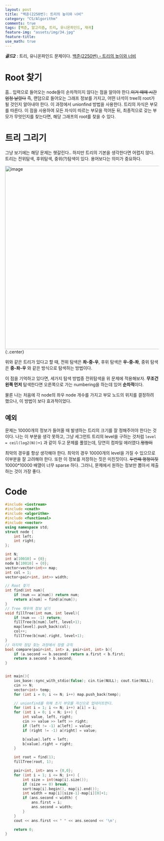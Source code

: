 ```yaml
---
layout: post
title: "백준(2250번): 트리의 높이와 너비"
category: "CS/Algorithm"
comments: true
tags: [백준, 알고리즘, 트리, 유니온파인드, 재귀]
feature-img: "assets/img/34.jpg"
feature-title:
use_math: true
---
```


**_골드2_** : 트리, 유니온파인드 문제이다.
[백준(2250번) - 트리의 높이와 너비](https://www.acmicpc.net/problem/2250)

# Root 찾기

흠.. 입력으로 들어오는 node들이 순차적이지 않다는 점을 알아야 한다.~~이거 때매 시간 엄청 날렸다~~ 즉, 랜덤으로 들어오는 그래프 정보를 가지고, 어떤 녀석이 tree의 root가 될 것인지 알아내야 한다. 이 과정에서 unionfind 방법을 사용한다. 트리의 자식은 부모를 따른다. 이 점을 사용하여 모든 자식이 따르는 부모을 적어둔 뒤, 최종적으로 갖는 부모가 무엇인지를 찾는다면, 해당 그래프의 root를 찾을 수 있다.

# 트리 그리기

그냥 보기에는 해당 문제는 헷갈린다.. 하지만 트리의 기본을 생각한다면 어렵지 않다. 트리는 전위탐색, 후위탐색, 중위(?)탐색이 있다. 용어보다는 의미가 중요하다.

<img width="600" alt="image" src="https://user-images.githubusercontent.com/37871541/79040510-f5eef800-7c23-11ea-9c6d-bf4b85e6e2ec.png">{:.center}

위와 같은 트리가 있다고 할 때, 전위 탐색은 **좌-중-우**, 후위 탐색은 **우-중-좌**, 중위 탐색은 **중-좌-우** 와 같은 방식으로 탐색하는 방법이다.

이 점을 기억하고 있다면, 세가지 탐색 방법중 전위탐색을 위 문제에 적용해보자. **무조건 왼쪽 먼저** 탐색한다면 오른쪽으로 가는 numbering을 하는데 있어 **순차적**이다.

물론 나는 처음에 각 node의 좌우 node 개수를 가지고 부모 노드의 위치를 결정하려 했으나, 이 방법이 보다 효과적이었다.

## 예외

문제는 10000개의 정보가 들어올 때 발생하는 트리의 크기를 잘 정해주어야 한다는 것이다. 나는 이 부분을 생각 못하고, 그냥 세그먼트 트리의 level을 구하는 것처럼 `level = ceil(log2(N))+1` 과 같이 두고 문제를 풀었는데, 당연히 컴파일 에러였다.~~멍청이~~

최악의 경우를 항상 생각해야 한다. 최악의 경우 10000개의 level을 가질 수 있으므로 이부분을 잘 고려해야 한다. 또한 이 정보를 저장하는 짓은 미친짓이다. ~~두번째 멍청이짓~~ 10000\*10000 배열이 너무 sparse 하다. 그러니, 문제에서 원하는 정보만 뽑아서 제출하는 것이 가장 좋다.

# Code

```c++
#include <iostream>
#include <cmath>
#include <algorithm>
#include <functional>
#include <vector>
using namespace std;
struct node {
    int left;
    int right;
};

int N;
int a[10010] = {0};
node b[10010] = {0};
vector<vector<int>> map;
int col = 1;
vector<pair<int, int>> width;

// Root 찾기
int find(int num){
    if (num == a[num]) return num;
    return a[num] = find(a[num]);
}
// Tree 채우며 정보 넣기
void fillTree(int num, int level){
    if (num == -1) return;
    fillTree(b[num].left, level+1);
    map[level].push_back(col);
    col++;
    fillTree(b[num].right, level+1);
}
// 마지막 정답 찾는 과정에서 정렬 규칙
bool compare(pair<int, int> a, pair<int, int> b){
    if (a.second == b.second) return a.first < b.first;
    return a.second > b.second;
}


int main(){
    ios_base::sync_with_stdio(false); cin.tie(NULL); cout.tie(NULL);
    cin >> N;
    vector<int> temp;
    for (int i = 0; i <= N; i++) map.push_back(temp);

    // unionfind를 위해 초기 부모를 자신으로 업데이트한다.
    for (int i = 1; i <= N; i++) a[i] = i;
    for (int i = 0; i < N; i++) {
        int value, left, right;
        cin >> value >> left >> right;
        if (left != -1) a[left] = value;
        if (right != -1) a[right] = value;

        b[value].left = left;
        b[value].right = right;
    }

    int root = find(1);
    fillTree(root, 1);

    pair<int, int> ans = {0,0};
    for (int i = 1; i <= N; i++) {
        int size = int(map[i].size());
        if (size == 0) break;
        sort(map[i].begin(), map[i].end());
        int width = map[i][size-1]-map[i][0]+1;
        if (ans.second < width) {
            ans.first = i;
            ans.second = width;
        }
    }
    cout << ans.first << " " << ans.second << '\n';

    return 0;
}
```
